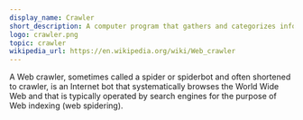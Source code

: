 ```yaml
---
display_name: Crawler
short_description: A computer program that gathers and categorizes information on the World Wide Web.
logo: crawler.png
topic: crawler
wikipedia_url: https://en.wikipedia.org/wiki/Web_crawler
---
```


A Web crawler, sometimes called a spider or spiderbot and often shortened to crawler, is an Internet bot that systematically browses the World Wide Web and that is typically operated by search engines for the purpose of Web indexing (web spidering).